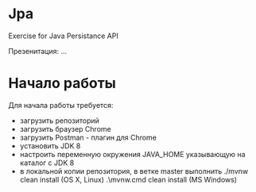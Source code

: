 ﻿# Jpa
Exercise for Java Persistance API

Презенитация: ...

# Начало работы

Для начала работы требуется:

* загрузить репозиторий
* загрузить браузер Chrome
* загрузить Postman - плагин для Chrome
* установить JDK 8
* настроить переменную окружения JAVA_HOME указывающую на каталог с JDK 8
* в локальной копии репозитория, в ветке master выполнить
./mvnw clean install (OS X, Linux)
.\mvnw.cmd clean install (MS Windows)
